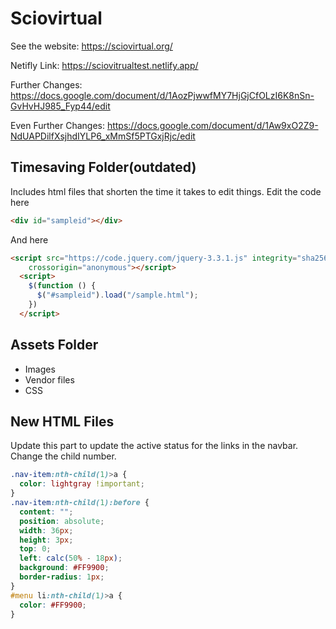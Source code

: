 Sciovirtual
==================================================
See the website: https://sciovirtual.org/

Netifly Link: https://sciovitrualtest.netlify.app/

Further Changes: https://docs.google.com/document/d/1AozPjwwfMY7HjGjCfOLzI6K8nSn-GvHvHJ985_Fyp44/edit

Even Further Changes: https://docs.google.com/document/d/1Aw9xO2Z9-NdUAPDilfXsjhdIYLP6_xMmSf5PTGxjRjc/edit

Timesaving Folder(outdated)
--------------------------------------
Includes html files that shorten the time it takes to edit things.
Edit the code here
```html
<div id="sampleid"></div>
```
And here
```html
<script src="https://code.jquery.com/jquery-3.3.1.js" integrity="sha256-2Kok7MbOyxpgUVvAk/HJ2jigOSYS2auK4Pfzbm7uH60="
    crossorigin="anonymous"></script>
  <script>
    $(function () {
      $("#sampleid").load("/sample.html");
    })
  </script>
```


Assets Folder
--------------------------------------
- Images
- Vendor files
- CSS

New HTML Files
----------------
Update this part to update the active status for the links in the navbar. Change the child number.
```css
.nav-item:nth-child(1)>a {
  color: lightgray !important;
}
.nav-item:nth-child(1):before {
  content: "";
  position: absolute;
  width: 36px;
  height: 3px;
  top: 0;
  left: calc(50% - 18px);
  background: #FF9900;
  border-radius: 1px;
}
#menu li:nth-child(1)>a {
  color: #FF9900;
}
```

